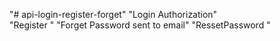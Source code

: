 "# api-login-register-forget" 
"Login Authorization"  
"Register " 
"Forget Password sent to email" 
"RessetPassword " 
